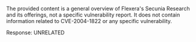 The provided content is a general overview of Flexera's Secunia Research and its offerings, not a specific vulnerability report. It does not contain information related to CVE-2004-1822 or any specific vulnerability.

Response: UNRELATED